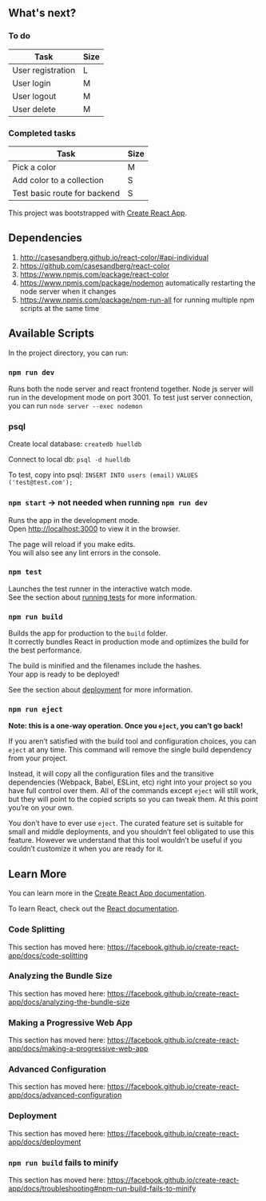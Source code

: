 ## What's next?

### To do

| Task              | Size |
| ----------------- | ---- |
| User registration | L    |
| User login        | M    |
| User logout       | M    |
| User delete       | M    |

### Completed tasks

| Task                          | Size |
| -------------------------     | ---- |
| Pick a color                  | M    |
| Add color to a collection     | S    |
| Test basic route for backend  | S    |

This project was bootstrapped with [Create React App](https://github.com/facebook/create-react-app).

## Dependencies

1. http://casesandberg.github.io/react-color/#api-individual
2. https://github.com/casesandberg/react-color
3. https://www.npmjs.com/package/react-color
4. https://www.npmjs.com/package/nodemon automatically restarting the node server when it changes
5. https://www.npmjs.com/package/npm-run-all for running multiple npm scripts at the same time

## Available Scripts

In the project directory, you can run:

### `npm run dev`

Runs both the node server and react frontend together.
Node js server will run in the development mode on port 3001.
To test just server connection, you can run ```node server --exec nodemon```

### psql
Create local database: ```createdb huelldb```

Connect to local db: ```psql -d huelldb```

To test, copy into psql:
```INSERT INTO users (email)```
```VALUES ('test@test.com');```

### `npm start` -> not needed when running `npm run dev`

Runs the app in the development mode.<br />
Open [http://localhost:3000](http://localhost:3000) to view it in the browser.

The page will reload if you make edits.<br />
You will also see any lint errors in the console.

### `npm test`

Launches the test runner in the interactive watch mode.<br />
See the section about [running tests](https://facebook.github.io/create-react-app/docs/running-tests) for more information.

### `npm run build`

Builds the app for production to the `build` folder.<br />
It correctly bundles React in production mode and optimizes the build for the best performance.

The build is minified and the filenames include the hashes.<br />
Your app is ready to be deployed!

See the section about [deployment](https://facebook.github.io/create-react-app/docs/deployment) for more information.

### `npm run eject`

**Note: this is a one-way operation. Once you `eject`, you can’t go back!**

If you aren’t satisfied with the build tool and configuration choices, you can `eject` at any time. This command will remove the single build dependency from your project.

Instead, it will copy all the configuration files and the transitive dependencies (Webpack, Babel, ESLint, etc) right into your project so you have full control over them. All of the commands except `eject` will still work, but they will point to the copied scripts so you can tweak them. At this point you’re on your own.

You don’t have to ever use `eject`. The curated feature set is suitable for small and middle deployments, and you shouldn’t feel obligated to use this feature. However we understand that this tool wouldn’t be useful if you couldn’t customize it when you are ready for it.

## Learn More

You can learn more in the [Create React App documentation](https://facebook.github.io/create-react-app/docs/getting-started).

To learn React, check out the [React documentation](https://reactjs.org/).

### Code Splitting

This section has moved here: https://facebook.github.io/create-react-app/docs/code-splitting

### Analyzing the Bundle Size

This section has moved here: https://facebook.github.io/create-react-app/docs/analyzing-the-bundle-size

### Making a Progressive Web App

This section has moved here: https://facebook.github.io/create-react-app/docs/making-a-progressive-web-app

### Advanced Configuration

This section has moved here: https://facebook.github.io/create-react-app/docs/advanced-configuration

### Deployment

This section has moved here: https://facebook.github.io/create-react-app/docs/deployment

### `npm run build` fails to minify

This section has moved here: https://facebook.github.io/create-react-app/docs/troubleshooting#npm-run-build-fails-to-minify
